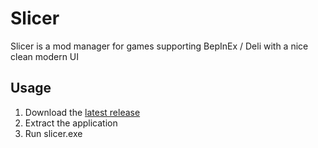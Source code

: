 # Slicer
Slicer is a mod manager for games supporting BepInEx / Deli with a nice clean modern UI

## Usage
1. Download the [latest release](https://github.com/Deli-Collective/Slicer/releases/latest/)
2. Extract the application
3. Run slicer.exe
